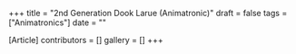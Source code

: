 +++
title = "2nd Generation Dook Larue (Animatronic)"
draft = false
tags = ["Animatronics"]
date = ""

[Article]
contributors = []
gallery = []
+++